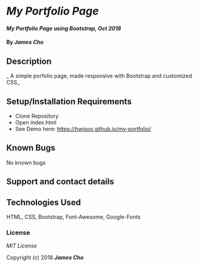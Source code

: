 # _My Portfolio Page_

#### _My Portfolio Page using Bootstrap, Oct 2018_

#### By _**James Cho**_

## Description

_ A simple porfolio page, made responsive with Bootstrap and customized CSS_

## Setup/Installation Requirements

* Clone Repository
* Open index.html
* See Demo here: https://hwisoo.github.io/my-portfolio/


## Known Bugs

No known bugs 

## Support and contact details



## Technologies Used

HTML, CSS, Bootstrap, Font-Awesome, Google-Fonts

### License

*MIT License*

Copyright (c) 2018 **_James Cho_**